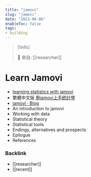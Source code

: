 ```yaml
---
title: "jamovi"
slug: "jamovi"
date: "2023-06-06"
enableToc: false
tags:
- building
---
```


> [!info]
>
> 🌱 來自: [[researcher]]
>
# Learn Jamovi

- [learning statistics with jamovi](https://davidfoxcroft.github.io/lsj-book/)
- 繁體中文版 [用jamovi上手統計學](https://scgeeker.github.io/lsj-book-zh_tw/)
- [jamovi · Blog](https://blog.jamovi.org/)
- An introduction to jamovi
- Working with data
- Statistical theory
- Statistical tools
- Endings, alternatives and prospects
- Epilogue
- References

### Backlink

- [[researcher]]
- [[recent]]
